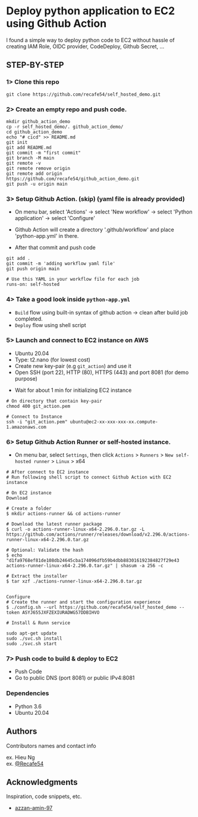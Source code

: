 # Deploy python application to EC2 using Github Action

I found a simple way to deploy python code to EC2 without hassle of creating IAM Role, OIDC provider, CodeDeploy, Github Secret, ...

## STEP-BY-STEP

### 1> Clone this repo
```
git clone https://github.com/recafe54/self_hosted_demo.git
```
### 2> Create an empty repo and push code.
```
mkdir github_action_demo
cp -r self_hosted_demo/. github_action_demo/
cd github_action_demo
echo "# cicd" >> README.md
git init
git add README.md
git commit -m "first commit"
git branch -M main
git remote -v
git remote remove origin
git remote add origin https://github.com/recafe54/github_action_demo.git
git push -u origin main
```


### 3> Setup Github Action. (skip) (yaml file is already provided)

* On menu bar, select 'Actions' -> select 'New workflow' -> select 'Python application' -> select 'Configure'

* Github Action will create a directory '.github/workflow' and place 'python-app.yml' in there.

* After that commit and push code
```
git add .
git commit -m 'adding workflow yaml file'
git push origin main
```

```
# Use this YAML in your workflow file for each job
runs-on: self-hosted
```

### 4> Take a good look inside `python-app.yml`

- `Build` flow using built-in syntax of github action -> clean after build job completed.
- `Deploy` flow using shell script


### 5> Launch and connect to EC2 instance on AWS
- Ubuntu 20.04
- Type: t2.nano (for lowest cost)
- Create new key-pair (e.g `git_action`) and use it
- Open SSH (port 22), HTTP (80), HTTPS (443) and port 8081 (for demo purpose)

* Wait for about 1 min for initializing EC2 instance 
```
# On directory that contain key-pair
chmod 400 git_action.pem

# Connect to Instance
ssh -i "git_action.pem" ubuntu@ec2-xx-xxx-xxx-xx.compute-1.amazonaws.com
```

### 6> Setup Github Action Runner or self-hosted instance.

- On menu bar, select `Settings`, then click `Actions` > `Runners` > `New self-hosted runner` > `Linux` > x64

```
# After connect to EC2 instance
# Run following shell script to connect Github Action with EC2 instance

# On EC2 instance 
Download

# Create a folder
$ mkdir actions-runner && cd actions-runner

# Download the latest runner package
$ curl -o actions-runner-linux-x64-2.296.0.tar.gz -L https://github.com/actions/runner/releases/download/v2.296.0/actions-runner-linux-x64-2.296.0.tar.gz

# Optional: Validate the hash
$ echo "d1fa9768ef81de108db24645cba174096dfb59b4dbb883016192384827f29e43  actions-runner-linux-x64-2.296.0.tar.gz" | shasum -a 256 -c

# Extract the installer
$ tar xzf ./actions-runner-linux-x64-2.296.0.tar.gz


Configure
# Create the runner and start the configuration experience
$ ./config.sh --url https://github.com/recafe54/self_hosted_demo --token ASYJ655JXFZEXIURADWG57DDBIHVO

# Install & Runn service

sudo apt-get update
sudo ./svc.sh install
sudo ./svc.sh start

```

### 7> Push code to build & deploy to EC2
- Push Code
- Go to public DNS (port 8081) or public IPv4:8081 

### Dependencies

* Python 3.6
* Ubuntu 20.04



## Authors

Contributors names and contact info

ex. Hieu Ng  
ex. [@Recafe54](https://github.com/recafe54)


## Acknowledgments

Inspiration, code snippets, etc.
* [ azzan-amin-97 ](https://github.com/azzan-amin-97)